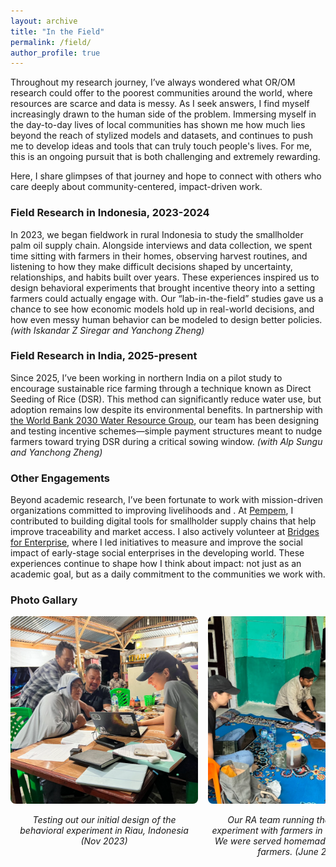 ```yaml
---
layout: archive
title: "In the Field"
permalink: /field/
author_profile: true
---
```



Throughout my research journey, I’ve always wondered what OR/OM research could offer to the poorest communities around the world, where resources are scarce and data is messy. As I seek answers, I find myself increasingly drawn to the human side of the problem. Immersing myself in the day-to-day lives of local communities has shown me how much lies beyond the reach of stylized models and datasets, and continues to push me to develop ideas and tools that can truly touch people's lives. For me, this is an ongoing pursuit that is both challenging and extremely rewarding. 

Here, I share glimpses of that journey and hope to connect with others who care deeply about community-centered, impact-driven work.


### Field Research in Indonesia, 2023-2024 
In 2023, we began fieldwork in rural Indonesia to study the smallholder palm oil supply chain. Alongside interviews and data collection, we spent time sitting with farmers in their homes, observing harvest routines, and listening to how they make difficult decisions shaped by uncertainty, relationships, and habits built over years. These experiences inspired us to design behavioral experiments that brought incentive theory into a setting farmers could actually engage with. Our “lab-in-the-field” studies gave us a chance to see how economic models hold up in real-world decisions, and how even messy human behavior can be modeled to design better policies.
_(with Iskandar Z Siregar and Yanchong Zheng)_

### Field Research in India, 2025-present
Since 2025, I’ve been working in northern India on a pilot study to encourage sustainable rice farming through a technique known as Direct Seeding of Rice (DSR). This method can significantly reduce water use, but adoption remains low despite its environmental benefits. In partnership with [the World Bank 2030 Water Resource Group](https://www.2030wrg.org/), our team has been designing and testing incentive schemes—simple payment structures meant to nudge farmers toward trying DSR during a critical sowing window. 
_(with Alp Sungu and Yanchong Zheng)_

### Other Engagements
Beyond academic research, I’ve been fortunate to work with mission-driven organizations committed to improving livelihoods and . At [Pempem](https://www.pempem.io/), I contributed to building digital tools for smallholder supply chains that help improve traceability and market access. I also actively volunteer at [Bridges for Enterprise](https://www.bridgesforenterprise.com/), where I led initiatives to measure and improve the social impact of early-stage social enterprises in the developing world. These experiences continue to shape how I think about impact: not just as an academic goal, but as a daily commitment to the communities we work with.


### Photo Gallary
<div style="display: flex; overflow-x: scroll; gap: 1rem;">
  <div style="min-width: 300px; text-align: center;">
    <img src="/images/Farmer-interview1.png" style="width: 100%; border-radius: 8px;">
    <p><em>Testing out our initial design of the behavioral experiment in Riau, Indonesia (Nov 2023)</em></p>
  </div>
  <div style="min-width: 300px; text-align: center;">
    <img src="/images/Farmer-interview2.png" style="width: 100%; border-radius: 8px;">
    <p><em>Our RA team running the behavioral experiment with farmers in Riau, Indonesia. We were served homemade ice tea by the farmers. (June 2024)</em></p>
  </div>
    <div style="min-width: 300px; text-align: center;">
    <img src="/images/RA-training.jpg" style="width: 100%; border-radius: 8px;">
    <p><em>Training the RAs for our experiment. (Sept 2024)</em></p>
  </div>
    <div style="min-width: 300px; text-align: center;">
    <img src="/images/canal.png" style="width: 100%; border-radius: 8px;">
    <p><em>In rural Indonesia, tropical peatlands are being cleared for oil palm plantations. This picture shows a recently cleared peat forest, drained by water canals for oil palm plantations. (Nov 2023)</em></p>
  </div>
    <div style="min-width: 300px; text-align: center;">
    <img src="/images/blocks.jpg" style="width: 100%; border-radius: 8px;">
    <p><em>Local NGOs are actively trying to restore peatlands by building canal blocks that prevent water drainage (top). However, this increases the risk of flooding the plantations, and many blocks were manually destroyed by farmers (bottom). (Nov 2023)</em></p>
  </div>
    <div style="min-width: 300px; text-align: center;">
    <img src="/images/kids.jpg" style="width: 100%; border-radius: 8px;">
    <p><em>During one of our visits, we were invited to a local school to give a guest lecture! (Sept 2024)</em></p>
  </div>
    <div style="min-width: 300px; text-align: center;">
    <img src="/images/pineapple.png" style="width: 100%; border-radius: 8px;">
    <p><em>Thank you for browsing! Please enjoy this pineapple. (Nov 2023) </em></p>
  </div>
</div>




